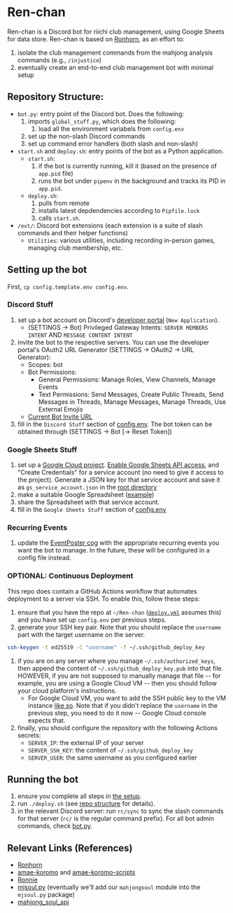 # Ren-chan

Ren-chan is a Discord bot for riichi club management, using Google Sheets for data store. Ren-chan is based on [Ronhorn](https://github.com/Longhorn-Riichi/Ronhorn), as an effort to:
1. isolate the club management commands from the mahjong analysis commands (e.g., `/injustice`)
1. eventually create an end-to-end club management bot with minimal setup

## Repository Structure:
- `bot.py`: entry point of the Discord bot. Does the following:
    1. imports `global_stuff.py`, which does the following:
        1. load all the environment variabels from `config.env`
    1. set up the non-slash Discord commands
    1. set up command error handlers (both slash and non-slash)
- `start.sh` and `deploy.sh`: entry points of the bot as a Python application.
    - `start.sh`:
        1. if the bot is currently running, kill it (based on the presence of `app.pid` file)
        1. runs the bot under `pipenv` in the background and tracks its PID in `app.pid`.
    - `deploy.sh`:
        1. pulls from remote
        1. installs latest depdendencies according to `Pipfile.lock`
        1. calls `start.sh`.
- `/ext/`: Discord bot extensions (each extension is a suite of slash commands and their helper functions)
    - `Utilities`: various utilities, including recording in-person games, managing club membership, etc.

## Setting up the bot
First, `cp config.template.env config.env`.
### Discord Stuff
1. set up a bot account on Discord's [developer portal](https://discord.com/developers/applications) (`New Application`).
    - (SETTINGS → Bot) Privileged Gateway Intents: `SERVER MEMBERS INTENT` AND `MESSAGE CONTENT INTENT`
1. invite the bot to the respective servers. You can use the developer portal's OAuth2 URL Generator (SETTINGS → OAuth2 → URL Generator):
    - Scopes: bot
    - Bot Permissions:
        * General Permissions: Manage Roles, View Channels, Manage Events
        * Text Permissions: Send Messages, Create Public Threads, Send Messages in Threads, Manage Messages, Manage Threads, Use External Emojis
    - [Current Bot Invite URL](https://discord.com/oauth2/authorize?client_id=1264000694369910834&permissions=326686223360&integration_type=0&scope=bot)
1. fill in the `Discord Stuff` section of [config.env](config.env). The bot token can be obtained through (SETTINGS → Bot \[→ Reset Token\])
### Google Sheets Stuff
1. set up a [Google Cloud project](https://console.cloud.google.com/). [Enable Google Sheets API access](https://console.cloud.google.com/apis/library/sheets.googleapis.com), and "Create Credentials" for a service account (no need to give it access to the project). Generate a JSON key for that service account and save it as `gs_service_account.json` in the [root directory]
1. make a suitable Google Spreadsheet ([example](https://docs.google.com/spreadsheets/d/1pXlGjyz165S62-3-4ZXxit4Ci0yW8piVfbVObtjg7Is/edit?usp=sharing))
1. share the Spreadsheet with that service account.
1. fill in the `Google Sheets Stuff` section of [config.env](config.env)
### Recurring Events
1. update the [EventPoster cog](./ext/EventPoster/cog.py) with the appropriate recurring events you want the bot to manage. In the future, these will be configured in a config file instead.
### OPTIONAL: Continuous Deployment
This repo does contain a GitHub Actions workflow that automates deployment to a server via SSH. To enable this, follow these steps:
1. ensure that you have the repo at `~/Ren-chan` ([`deploy.yml`](./.github/workflows/deploy.yml) assumes this) and you have set up `config.env` per previous steps.
1. generate your SSH key pair. Note that you should replace the `username` part with the target username on the server.
```bash
ssh-keygen -t ed25519 -C "username" -f ~/.ssh/github_deploy_key
```
1. if you are on any server where you manage `~/.ssh/authorized_keys`, then append the content of `~/.ssh/github_deploy_key.pub` into that file. HOWEVER, if you are not supposed to manually manage that file -- for example, you are using a Google Cloud VM -- then you should follow your cloud platform's instructions.
    - For Google Cloud VM, you want to add the SSH public key to the VM instance [like so](https://cloud.google.com/compute/docs/connect/add-ssh-keys#after-vm-creation). Note that if you didn't replace the `username` in the previous step, you need to do it now -- Google Cloud console expects that.
1. finally, you should configure the repository with the following Actions secrets:
    - `SERVER_IP`: the external IP of your server
    - `SERVER_SSH_KEY`: the content of `~/.ssh/github_deploy_key`
    - `SERVER_USER`: the same username as you configured earlier

## Running the bot
1. ensure you complete all steps in [the setup](#setting-up-the-bot).
1. run `./deploy.sh` (see [repo structure](#repository-structure) for details).
1. in the relevant Discord server: run `rc/sync` to sync the slash commands for that server (`rc/` is the regular command prefix). For all bot admin commands, check [bot.py](bot.py).

## Relevant Links (References)
- [Ronhorn](https://github.com/Longhorn-Riichi/Ronhorn)
- [amae-koromo](https://github.com/SAPikachu/amae-koromo) and [amae-koromo-scripts](https://github.com/SAPikachu/amae-koromo-scripts)
- [Ronnie](https://github.com/RiichiNomi/ronnie)
- [mjsoul.py](https://github.com/RiichiNomi/mjsoul.py) (eventually we'll add our `mahjongsoul` module into the `mjsoul.py` package)
- [mahjong_soul_api](https://github.com/MahjongRepository/mahjong_soul_api/)

[root directory]: /
